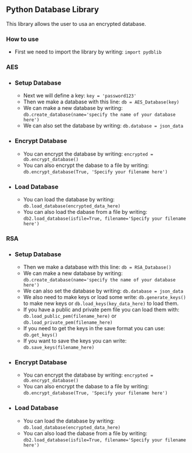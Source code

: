 ## Python Database Library

This library allows the user to usa an encrypted database.

### How to use

* First we need to import the library by writing: `import pydblib`

### AES

* ### Setup Database
  * Next we will define a key: `key = 'password123'`
  * Then we make a database with this line: `db = AES_Database(key)`
  * We can make a new database by writing: `db.create_database(name='specify the name of your database here')`
  * We can also set the database by writing: `db.database = json_data`

* ### Encrypt Database
  * You can encrypt the database by writing: `encrypted = db.encrypt_database()`
  * You can also encrypt the dabase to a file by writing: `db.encrypt_database(True, 'Specify your filename here')`

* ### Load Database
  * You can load the database by writing: `db.load_database(encrypted_data_here)`
  * You can also load the dabase from a file by writing: `db2.load_database(isfile=True, filename='Specify your filename here')`
  
### RSA

* ### Setup Database
  * Then we make a database with this line: `db = RSA_Database()`
  * We can make a new database by writing: `db.create_database(name='specify the name of your database here')`
  * We can also set the database by writing: `db.database = json_data`
  * We also need to make keys or load some write: `db.generate_keys()` to make new keys or `db.load_keys(key_data_here)` to load them.
  * If you have a public and private pem file you can load them with: `db.load_public_pem(filename_here)` or `db.load_private_pem(filename_here)`
  * If you need to get the keys in the save format you can use: `db.get_keys()`
  * If you want to save the keys you can write: `db.save_keys(filename_here)`

* ### Encrypt Database
  * You can encrypt the database by writing: `encrypted = db.encrypt_database()`
  * You can also encrypt the dabase to a file by writing: `db.encrypt_database(True, 'Specify your filename here')`

* ### Load Database
  * You can load the database by writing: `db.load_database(encrypted_data_here)`
  * You can also load the dabase from a file by writing: `db2.load_database(isfile=True, filename='Specify your filename here')`
